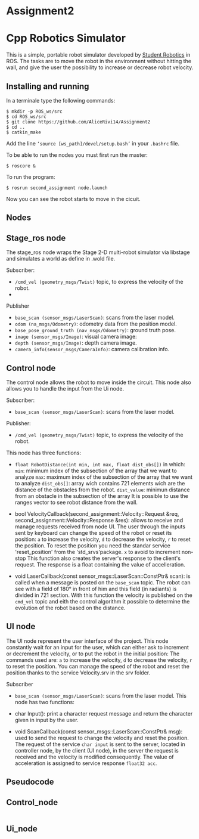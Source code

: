 # Assignment2

Cpp Robotics Simulator
================================

This is a simple, portable robot simulator developed by [Student Robotics](https://studentrobotics.org) in ROS.
The tasks are to move the robot in the environment without hitting the wall, and give the user the possibility to increase or decrease robot velocity.

Installing and running
----------------------
In a terminale type the following commands:
```bashscript
$ mkdir -p ROS_ws/src
$ cd ROS_ws/src
$ git clone https://github.com/AliceRivi14/Assignment2
$ cd ..
$ catkin_make
```
Add the line `‘source [ws_path]/devel/setup.bash’` in your `.bashrc` file.

To be able to run the nodes you must first run the master:
```bashscript
$ roscore &
```
To run the program:
```bashscript
$ rosrun second_assignment node.launch
```
Now you can see the robot starts to move in the cicuit.

Nodes
-----------
## Stage_ros node

The stage_ros node wraps the Stage 2-D multi-robot simulator via libstage and simulates a world as define in .wold file.

Subscriber:
* `/cmd_vel (geometry_msgs/Twist)` topic, to express the velocity of the robot.
* 
Publisher
* `base_scan (sensor_msgs/LaserScan)`: scans from the laser model.
* `odom (na_msgs/Odometry)`: odometry data from the position model.
* `base_pose_ground_truth (nav_msgs/Odometry)`: ground truth pose.
* `image (sensor_msgs/Image)`: visual camera image:
* `depth (sensor_msgs/Image)`: depth camera image.
* `camera_info(sensor_msgs/CameraInfo)`: camera calibration info.

## Control node

The control node allows the robot to move inside the circuit.
This node also allows you to handle the input from the Ui node.

Subscriber:
* `base_scan (sensor_msgs/LaserScan)`: scans from the laser model.

Publisher:
* `/cmd_vel (geometry_msgs/Twist)` topic, to express the velocity of the robot.

This node has three functions:

* `float RobotDistance(int min, int max, float dist_obs[])` in which:
`min`: minimum index of the subsection of the array that we want to analyze
`max`: maximum index of the subsection of the array that we want to analyze
`dist_obs[]`: array wich contains 721 elements wich are the distance of the obstacles from the robot.
`dist_value`: minimun distance from an obstacle in the subsection of the array
It is possible to use the ranges vector to see robot distance from the wall.

* bool VelocityCallback(second_assignment::Velocity::Request &req, second_assignment::Velocity::Response &res):
allows to receive and manage requests received from node UI.
The user through the inputs sent by keyboard can change the speed of the robot or reset its position:
`a` to increase the velocity,
`d` to decrease the velocity,
`r` to reset the position.
To reset the position you need the standar service 'reset_position' from the 'std_srvs'package.
`x` to avoid to increment non-stop
This function also creates the server's response to the client's request. The response is a float containing the value of accelleration.

* void LaserCallback(const sensor_msgs::LaserScan::ConstPtr& scan):
is called when a message is posted on the `base_scan` topic. 
The robot can see with a field of 180° in front of him and this field (in radiants) is divided in 721 section.
With this function the velocity is published on the `cmd_vel` topic and eith the control algorithm it possible to determine the evolution of the robot based on the distance.


## UI node

The UI node represent the user interface of the project. This node constantly wait for an input for the user, which can either ask to increment or decrement the velocity, or to put the robot in the initial position:
The commands used are:
`a` to increase the velocity,
`d` to decrease the velocity,
`r` to reset the position.
You can manage the speed of the robot and reset the position thanks to the service Velocity.srv in the srv folder.

Subscriber
* `base_scan (sensor_msgs/LaserScan)`: scans from the laser model.
This node has two functions:

* char Input():
print a character request message and return the character given in input by the user.

* void ScanCallback(const sensor_msgs::LaserScan::ConstPtr& msg):
used to send the request to change the velocity and reset the position.
The request of the service `char input` is sent to the server, located in controller node, by the client (UI node), in the server the request is received and the velocity is modified consequently. The value of acceleration is assigned to service response `float32 acc`.


Pseudocode
------------------------

## Control_node

```pseudocode

```
## Ui_node

```pseudocode

```
